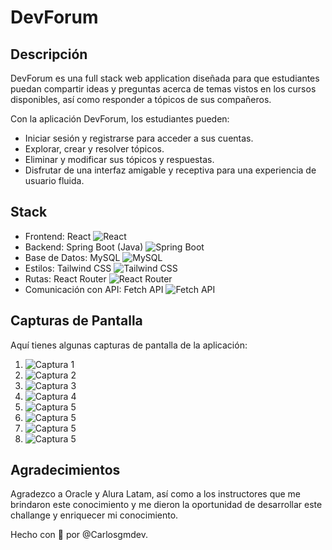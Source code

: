 # DevForum

## Descripción

DevForum es una full stack web application diseñada para que estudiantes puedan compartir ideas y preguntas acerca de temas vistos en los cursos disponibles, así como responder a tópicos de sus compañeros.

Con la aplicación DevForum, los estudiantes pueden:

- Iniciar sesión y registrarse para acceder a sus cuentas.
- Explorar, crear y resolver tópicos.
- Eliminar y modificar sus tópicos y respuestas.
- Disfrutar de una interfaz amigable y receptiva para una experiencia de usuario fluida.

## Stack

- Frontend: React 
 ![React](https://img.icons8.com/color/48/000000/react-native.png) 
- Backend: Spring Boot (Java)
 ![Spring Boot](https://img.icons8.com/color/48/000000/spring-logo.png) 
- Base de Datos: MySQL
 ![MySQL](https://img.icons8.com/color/48/000000/mysql-logo.png) 
- Estilos: Tailwind CSS
 ![Tailwind CSS](https://img.icons8.com/color/48/000000/tailwindcss.png) 
- Rutas: React Router
 ![React Router](https://img.icons8.com/color/48/000000/react-native.png) 
- Comunicación con API: Fetch API
 ![Fetch API](https://img.icons8.com/plasticine/48/000000/api.png)



## Capturas de Pantalla

Aquí tienes algunas capturas de pantalla de la aplicación:

1. ![Captura 1](https://i.imgur.com/9qnTWwE.png)
2. ![Captura 2](https://i.imgur.com/jL2hdgN.png)
3. ![Captura 3](https://i.imgur.com/6ehbFQc.png)
4. ![Captura 4](https://i.imgur.com/NOGnrKZ.png)
5. ![Captura 5](https://i.imgur.com/E1BKPKM.png)
6. ![Captura 5](https://i.imgur.com/A3S3T4L.png)
7. ![Captura 5](https://i.imgur.com/m2towjI.png)
8. ![Captura 5](https://i.imgur.com/IzfsOGi.png)

## Agradecimientos

Agradezco a Oracle y Alura Latam, así como a los instructores que me brindaron este conocimiento y me dieron la oportunidad de desarrollar este challange y enriquecer mi conocimiento.

Hecho con 💙 por @Carlosgmdev.
